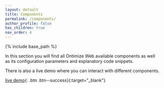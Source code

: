 ```yaml
---
layout: default
title: Components
permalink: /components/
author_profile: false
has_children: true
nav_order: 4
---
```


{% include base_path %}

In this section you will find all Ontimize Web available components as well as its configuration parameters and explanatory code snippets.

There is also a live demo where you can interact with different components.


[<i class="fa fa-play"></i> live demo](https://ontimizeweb.github.io/ontimize-web-ngx-playground){: .btn .btn--success}{:target="_blank"}

